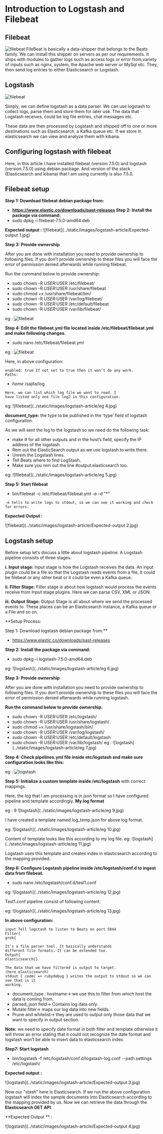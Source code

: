 # Introduction to Logstash and Filebeat

## Filebeat
![filebeat](../static/images/logstash-article/filebeat.jpg)
FileBeat is basically a data-shipper that belongs to the Beats family. We can install this shipper on
servers as per our requirements. It ships with modules to gather logs such as access logs or error from
variety of inputs such as nginx, system, the Apache web server or MySql etc. They, then send log
entries to either Elasticsearch or Logstash.

## Logstash
![filebeat](../static/images/logstash-article/logstash.jpg)

Simply, we can define logstash as a data parser. We can use logstash to collect logs, parse them and
store them for later use. The data that Logstash receives, could be log file entries, chat messages etc.


These data are then processed by Logstash and shipped off to one or more destinations such as
Elasticsearch, a Kafka queue etc. If we store in elasticsearch we can view and analyze them with
kibana.

## Configuring logstash with filebeat

Here, in this article I have installed filebeat (version 7.5.0) and logstash (version 7.5.0) using debian
package. And version of the stack (Elasticsearch and kibana) that I am using currently is also 7.5.0.

## Filebeat setup

**Step 1: Download filebeat debian package from:**

- **https://www.elastic.co/downloads/past-releases
Step 2: Install the package via command:**
- sudo dpkg -i filebeat-7.5.0-amd64.deb

**Expected output :**
![filebeat](../static/images/logstash-article/Expected-output 1.jpg)

**Step 3: Provide ownership**

After you are done with installation you need to provide ownership to following files. If you don’t
provide ownership to these files you will face the error of permission denied afterwards while running
filebeat.

Run the command below to provide ownership:

- sudo chown -R $USER:$USER /etc/filebeat/
- sudo chown -R $USER:$USER /usr/share/filebeat
- sudo chmod +x /usr/share/filebeat/bin/
- sudo chown -R $USER:$USER /var/log/filebeat/
- sudo chown -R $USER:$USER /etc/default/filebeat
- sudo chown -R $USER:$USER /var/lib/filebeat/


eg :
![filebeat](../static/images/logstash-article/eg.2.jpg)

**Step 4: Edit the filebeat.yml file located inside /etc/filebeat/filebeat.yml and make following
changes.**

- sudo nano /etc/filebeat/filebeat.yml

eg :
![filebeat](../static/images/logstash-article/eg:3.jpg)

Here, in above configuration:


```
enabled: true If not set to true then it won’t do any work.
Paths:
```

- _home_ /sajita/log

```
Here, we can list which log file we want to read. I
have listed only one file log2 in this configuration.
```

eg: 
![filebeat](../static/images/logstash-article/eg 4.jpg)

**document_type:** the type to be published in the ‘type’ field of logstash configuration.

As we will sent the log to the logstash so we need do the following task:

- make # for all other outputs and in the host’s field, specify the IP address of the logstash.
- Rem out the ElasticSearch output as we use logstash to write there.
- Unrem the Logstash lines.
- Tell Beats where to find LogStash.
- Make sure you rem out the line #output.elasticsearch too.

eg:
![filebeat](../static/images/logstash-article/eg 5.jpg)

**Step 5: Start filebeat**

- bin/filebeat -c /etc/filebeat/filebeat.yml -e -d "*"


```
-e tells to write logs to stdout, so we can see it working and check for errors.
```
**Expected Output :**

![filebeat](../static/images/logstash-article/Expected-output 2.jpg)

## Logstash setup

Before setup let’s discuss a little about logstash pipeline. A Logstash pipeline consists of three stages:

**i. Input stage:** Input stage is how the Logstash receives the data. An input plugin could be a file
so that the Logstash reads events from a file, It could be filebeat or any other beat or it could be
even a Kafka queue.

**ii. Filter Stage:** Filter stage is about how logstash would process the events receive from Input
stage plugins. Here we can parse CSV, XML or JSON.

**iii. Output Stage:** Output Stage is all about where we send the processed events to. These places
can be an Elasticsearch instance, a Kafka queue or a File and so on.

**Setup Process:

Step 1: Download logstash debian package from:**

- https://www.elastic.co/downloads/past-releases

**Step 2: Install the package via command:**
- sudo dpkg -i logstash-7.5.0-amd64.deb


eg: 
![logstash](../static/images/logstash-article/eg 6.jpg)

**Step 3: Provide ownership**

After you are done with installation you need to provide ownership to following files. If you don’t
provide ownership to these files you will face the error of permission denied afterwards while running
logstash.

**Run the command below to provide ownership:**

- sudo chown -R $USER:$USER /etc/logstash/
- sudo chown -R $USER:$USER /usr/share/logstash/
- sudo chmod +x /usr/share/logstash/bin/
- sudo chown -R $USER:$USER /var/log/logstash/
- sudo chown -R $USER:$USER /etc/default/logstash
- sudo chown -R $USER:$USER /var/lib/logstash/
eg :
![logstash](../static/images/logstash-article/eg 7.jpg)

**Step 4: Check pipelines.yml file inside etc/logstash and make sure configuration looks like this:**

eg :
![logstash](../static/images/logstash-article/eg%208%20.jpg)


**Step 5: Initialize a custom template inside /etc/logstash** with correct mappings.

Here, the log that I am processing is in json format so I have configured pipeline and template
accordingly.
**My log format**

eg : 9
![logstash](../static/images/logstash-article/eg 9.jpg)

I have created a template named log_temp.json for above log format.

eg:
![logstash](../static/images/logstash-article/eg 10.jpg)

Content of template looks like this according to my log file.
eg:
![logstash](../static/images/logstash-article/eg 11.jpg)

Logstash uses this template and creates index in elasticsearch according to the mapping provided.

**Step 6: Configure Logstash pipeline inside /etc/logstash/conf.d to ingest data from filebeat.**

- sudo nano /etc/logstash/conf.d/test1.conf

eg:
![logstash](../static/images/logstash-article/eg 12.jpg)


Test1.conf pipeline consist of following content:

eg: 
![logstash](../static/images/logstash-article/eg 13.jpg)

**In above configuration:**

```
input Tell logstash to listen to Beats on port 5044
Filter{
grok{
```
```
It’s a file parser tool. It basically understands
different file formats. It can be extended too.
Output{
elasticsearch{}
```
```
The data that we have filtered is output to target.
(here elasticsearch)
stdout { codec => rubydebug } writes the output to stdout so we can see that is it
working.
```
- document_type : hostname→ we use this to filter from which host the data is coming from.
- parsed_json field→ Contains log data only.
- Mutate filter→ maps our log data into new fields.
- Prune and whitelist→ they are used to output only those data that we want to specify in output
    section.


**Note:** we need to specify date format in both filter and template otherwise it will throw an error stating
that it could not recognize the date format and logstash won’t be able to insert data to elasticsearch
index.

**Step7: Start logstash**

- bin/logstash -f /etc/logstash/conf.d/logstash-log.conf --path.settings /etc/logstash/

**Expected output :**

![logstash](../static/images/logstash-article/Expected-output 3.jpg)

Now our "stash" here is Elasticsearch. If we run the above configuration logstash will index the sample
documents into Elasticsearch according to the mapping provided by us. Now we can retrieve the data
through the **Elasticsearch GET API**.


**Expected Output ** :

![logstash](../static/images/logstash-article/Expected-output 4.jpg)

